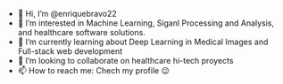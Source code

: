 - 👋 Hi, I’m @enriquebravo22
- 👀 I’m interested in Machine Learning, Siganl Processing and Analysis, and healthcare software solutions.
- 🌱 I’m currently learning about Deep Learning in Medical Images and Full-stack web development
- 💞️ I’m looking to collaborate on healthcare hi-tech proyects
- 📫 How to reach me: Chech my profile 😉

<!---
enriquebravo22/enriquebravo22 is a ✨ special ✨ repository because its `README.md` (this file) appears on your GitHub profile.
You can click the Preview link to take a look at your changes.
--->
